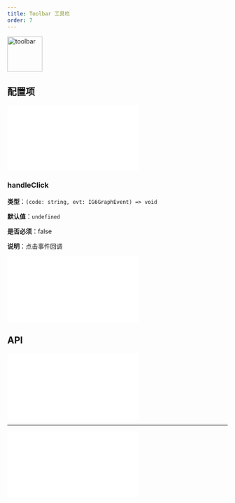 ```yaml
---
title: Toolbar 工具栏
order: 7
---
```


<img alt="toolbar" src="https://mdn.alipayobjects.com/huamei_qa8qxu/afts/img/A*B5s4Q6oxrNIAAAAAAAAAAAAADmJ7AQ/original" height='80'/>

## 配置项

<embed src="../../common/IPluginBaseConfig.zh.md"></embed>

### handleClick

**类型**：`(code: string, evt: IG6GraphEvent) => void`

**默认值**：`undefined`

**是否必须**：false

**说明**：点击事件回调

<embed src="../../common/PluginGetContent.zh.md"></embed>

<!-- TODO 感觉这里设计不太好 -->

<!-- ### minZoom

**类型**：`number`

**默认值**：`0.00001`

**是否必须**：false

**说明**：最小缩放比例

### maxZoom

**类型**：`number`

**默认值**：`1000`

**是否必须**：false

**说明**：最大缩放比例

### zoomSensitivity

**类型**：`number`

**默认值**：`10`

**是否必须**：false

**说明**：缩放灵敏度 -->

## API

<!-- TODO 同上，zoom 相关的几个 API 不太想放到这里 -->

<!-- TODO 待实现添加 add/update/remove API -->

<embed src="../../common/PluginAPIDestroy.zh.md"></embed>

---

<embed src="../../common/IG6GraphEvent.zh.md"></embed>
